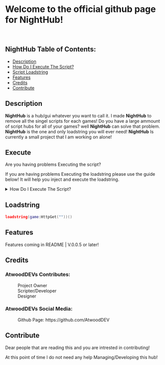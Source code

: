 # Welcome to the official github page for **NightHub**!

<p align="center">
  <img src="">
</p>

## NightHub Table of Contents:
- [Description](#description)
- [How Do I Execute The Script?](#execute)
- [Script Loadstring](#loadstring)
- [Features](#features)
- [Credits](#credits)
- [Contribute](#contribute)

## Description

**NightHub** is a hub/gui whatever you want to call it. I made **NightHub** to remove all the singel scripts for each games! Do you have a large ammount of script hubs for all of your games? well **NightHub** can solve that problem. **NightHub** is the one and only loadstring you will ever need! **NightHub** Is currently a small project that I am working on alone!

## Execute

Are you having problems Executing the script?

If you are having problems Executing the loadstring please use the guide below! It will help you inject and execute the loadstring.

<details><summary>How Do I Execute The Script?</summary>
<p>

### First of all you will need to select the executor that you are using!

<!-- EXECUTOR: Synapse X -->
<details><summary>Synapse X [PAID]</summary>
<p>
<details><summary>Text Guide</summary>
<p>
You will be starting by opening the Executor you are using!

- Then join any game on Roblox.
- Now that you are in-game and you have your executor open. You will need to find the **INJECT** button on the executor.
- Once you find the button you will press it.
- The executor will now **Inject** into roblox.
- After **Injecting** you will copy the **loadstring** below!

```lua
loadstring(game:HttpGet(""))()
```
- Once you copied the **loadstring** you are going to paste it in the executor.
- After all that find the **EXECUTE** button and click it to load the script!
</p>
</details>
<details><summary>Image Guide</summary>
<p>

### Start by opening the ***Synapse X*** executor!
  
![alt text](https://github.com/AtwoodDEV/ZA-Hub/blob/main/Assets/Images/Executors/Synapse%20X/Synapse%20Guide%20%231.png "Synapse Guide #1")

### While ***Synapse X*** is opening. You can join any game on roblox.
  
![alt text](https://github.com/AtwoodDEV/ZA-Hub/blob/main/Assets/Images/Executors/Synapse%20X/Synapse%20Guide%20%232.png "Synapse Guide #2")

### When you are in-game and ***Synapse X*** is fully open you are going to click ***ATTACH***
  
![alt text](https://github.com/AtwoodDEV/ZA-Hub/blob/main/Assets/Images/Executors/Synapse%20X/Synapse%20Guide%20%233.png "Synapse Guide #3")

### While ***Synapse X*** is attaching to Roblox you can go ahead and copy the ***Loadstring*** below!
  
```lua
loadstring(game:HttpGet(""))()
```

### After that you have copied the Loadstring you can go ahead and ***PASTE*** it into the Executor.
  
![alt text](https://github.com/AtwoodDEV/ZA-Hub/blob/main/Assets/Images/Executors/Synapse%20X/Synapse%20Guide%20%235.png "Synapse Guide #5")
  
### After that you have pasted in the loadstring in the executor you are gonna press ***EXECUTE***
  
![alt text](https://github.com/AtwoodDEV/ZA-Hub/blob/main/Assets/Images/Executors/Synapse%20X/Synapse%20Guide%20%236.png "Synapse Guide #6")
  
### And then just wait for the script to load and then you are good to go and have ***FUN***
  
![alt text](https://github.com/AtwoodDEV/ZA-Hub/blob/main/Assets/Images/Executors/Synapse%20X/Synapse%20Guide%20%237.png "Synapse Guide #7")
</p>
</details>
</p>
</details>

<!-- EXECUTOR: Script-Ware -->

<details><summary>Script-Ware [PAID]</summary>
<p>
<details><summary>Text Guide</summary>
<p>
You will be starting by opening the Executor you are using!

- Then join any game on Roblox.
- Now that you are in-game and you have your executor open. You will need to find the **INJECT** button on the executor.
- Once you find the button you will press it.
- The executor will now **Inject** into roblox.
- After **Injecting** you will copy the **loadstring** below!

```lua
loadstring(game:HttpGet(""))()
```
- Once you copied the **loadstring** you are going to paste it in the executor.
- After all that find the **EXECUTE** button and click it to load the script!
</p>
</details>
<details><summary>Image Guide</summary>
<p>

#### GUIDE COMING SOON!

</p>
</details>
</p>
</details>


</p>
</details>

## Loadstring

```lua
loadstring(game:HttpGet(""))()
```

## Features

Features coming in README | V.0.0.5 or later!

## Credits

### AtwoodDEVs Contributes:
<dl>
  <dd>Project Owner</dd>
  <dd>Scripter/Developer</dd>
  <dd>Designer</dd>
</dl>

### AtwoodDEVs Social Media:
<dl>
  <dd>Github Page: https://github.com/AtwoodDEV</dd>
</dl>

## Contribute

Dear people that are reading this and you are intrested in contributing!

At this point of time I do not need any help Managing/Developing this hub!
